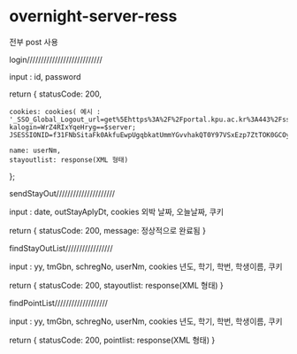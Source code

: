 # overnight-server-ress

전부 post 사용

login///////////////////////////

input : id, password

return {
    statusCode: 200,

    cookies: cookies( 예시 : '_SSO_Global_Logout_url=get%5Ehttps%3A%2F%2Fportal.kpu.ac.kr%3A443%2Fsso%2Flogout.jsp%24get%5Ehttps%3A%2F%2Fiis.kpu.ac.kr%3A443%2Fcom%2FSsoCtr%2Fj_logout.do%24; kalogin=WrZ4RIxYqeHryg==$server; JSESSIONID=f31FNbSitaFk0AkfuEwpUgqbkatUmmYGvvhakQT0Y97VSxEzp7ZtTOK0GCOy4FUO.amV1c19kb21haW4vanN2XzI=\r\n')

    name: userNm,
    stayoutlist: response(XML 형태)
};

sendStayOut/////////////////////

input : date, outStayAplyDt, cookies
외박 날짜, 오늘날짜, 쿠키

return {
    statusCode: 200,
    message: 정상적으로 완료됨
}

findStayOutList/////////////////

input : yy, tmGbn, schregNo, userNm, cookies
년도, 학기, 학번, 학생이름, 쿠키

return {
    statusCode: 200,
    stayoutlist: response(XML 형태)
}

findPointList///////////////////

input : yy, tmGbn, schregNo, userNm, cookies
년도, 학기, 학번, 학생이름, 쿠키

return {
    statusCode: 200,
    pointlist: response(XML 형태)
}